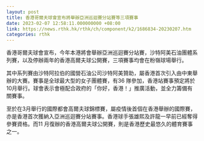 ```yaml
---
layout: post
title: 香港哥爾夫球會宣布將舉辦亞洲巡迴賽分站賽等三項賽事
date: 2023-02-07 12:58:11.000000000 +08:00
link: https://news.rthk.hk/rthk/ch/component/k2/1686834-20230207.htm
categories: rthk
---
```


香港哥爾夫球會宣布，今年本港將會舉辦亞洲巡迴賽分站賽，沙特阿美石油團體系列賽，以及停辦兩年的香港高爾夫球公開賽，三項賽事均會在粉嶺球場舉行。

其中系列賽由沙特阿拉伯的國營石油公司沙特阿美贊助，屬香港首次引入由中東舉辦的大賽。賽事是全球最大型的女子團體賽，有36 隊參加，香港站賽事預定將於10月舉行。球會表示會極配合政府的「你好，香港！」推廣活動，並全力籌備有關賽事。

至於在3月舉行的國際都會高爾夫球錦標賽，屬疫情後首個在香港舉辦的國際賽，亦是香港首次獲納入亞洲巡迴賽分站賽事。香港球手張雄熙及許龍一早前已經奪得參賽資格。而11 月復辦的香港高爾夫球公開賽，則是香港歷史最悠久的體育賽事之一。
